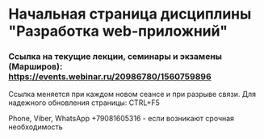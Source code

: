 # Начальная страница дисциплины "Разработка web-приложний"

### Ссылка на текущие лекции, семинары и экзамены (Марширов): https://events.webinar.ru/20986780/1560759896

Ссылка меняется при каждом новом сеансе и при разрыве связи. Для надежного обновления страницы: CTRL+F5

Phone, Viber, WhatsApp +79081605316  - если возникают срочная  необходимость
